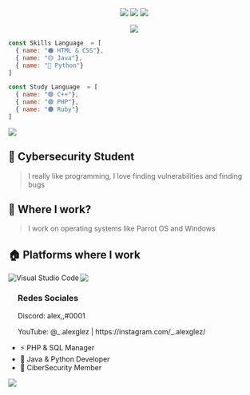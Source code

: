 <div align="center">
  <img src="https://img.shields.io/badge/-HTML-c58545?style=for-the-badge&logo=html5&logoColor=c58545&labelColor=282828">
  <img src="https://img.shields.io/badge/java-%23ED8B00.svg?style=for-the-badge&logo=java&logoColor=white">
  <img src="https://img.shields.io/badge/-Python-98b982?style=for-the-badge&logo=python&logoColor=98b982&labelColor=282828">
  
</div>
</p>

<p>
  <div align="center">
    <img src="https://readme-typing-svg.herokuapp.com?lines=Hello,+I+am+LucidCode">
   </div>
    </p>
    


```js
const Skills Language  = [
  { name: "🟠 HTML & CSS"},
  { name: "🟡 Java"},
  { name: "🔵 Python"}
]
```

```js
const Study Language  = [
  { name: "🟢 C++"},
  { name: "🟣 PHP"},
  { name: "🟤 Ruby"}
]
```
  

<a href="https://github.com/LucidCode007"><img src="https://user-images.githubusercontent.com/73097560/115834477-dbab4500-a447-11eb-908a-139a6edaec5c.gif"></a>

## 📐 Cybersecurity Student

>  I really like programming, I love finding vulnerabilities and finding bugs 

## 💼 Where I work?

> I work on operating systems like Parrot OS and Windows

## 🏠 Platforms where I work
<img align="left" alt="Visual Studio Code" src="https://img.shields.io/badge/-Visual%20Studio%20Code-blue?style=for-the-badge&logo=Visual%20Studio%20Code&logoColor=white"/>



<a href="https://github.com/LucidCode007"><img src="https://user-images.githubusercontent.com/73097560/115834477-dbab4500-a447-11eb-908a-139a6edaec5c.gif"></a>

<h3><img src="https://emoji.gg/assets/emoji/1343-arrowright.png" height="15px"> Redes Sociales </h3>

<div> </div>
<p><img src="https://emoji.gg/assets/emoji/7953-discord-lex.png" height="15px"> Discord: alex,,#0001</p>
<div> </div>
<p><img src="https://cdn3.emoji.gg/emojis/4281-instagram-logo.png" height="15px"> YouTube: @_.alexglez | https://instagram.com/_.alexglez/


  
- ⚡ PHP  & SQL Manager
- 🍷 Java & Python Developer
- 🐍 CiberSecurity Member
  
<a href="https://github.com/LucidCode007"><img src="https://user-images.githubusercontent.com/73097560/115834477-dbab4500-a447-11eb-908a-139a6edaec5c.gif"></a>
  
